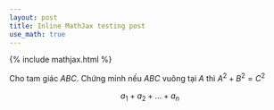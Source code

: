 ```yaml
---
layout: post
title: Inline MathJax testing post
use_math: true
---
```


{% include mathjax.html %}

Cho tam giác $ABC$. Chứng minh nếu $ABC$ vuông tại $A$ thì $A^2+B^2=C^2$

$$
a_1+a_2+...+a_n
$$
